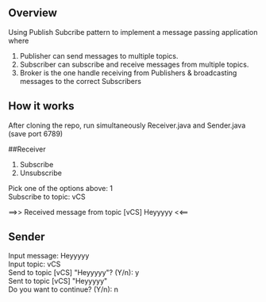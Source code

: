 ## Overview
 
Using Publish Subcribe pattern to implement a message passing application where
1. Publisher can send messages to multiple topics.
2. Subscriber can subscribe and receive messages from multiple topics.
3. Broker is the one handle receiving from Publishers & broadcasting messages to the correct Subscribers


## How it works
After cloning the repo, run simultaneously Receiver.java and Sender.java (save port 6789) 

##Receiver

1. Subscribe 
2. Unsubscribe 

Pick one of the options above: 1 \
Subscribe to topic: vCS 
 
==>> Received message from topic [vCS] Heyyyyy <<==

## Sender

Input message: Heyyyyy \
Input topic: vCS \
Send to topic [vCS] "Heyyyyy"? (Y/n): y \
Sent to topic [vCS] "Heyyyyy" \
Do you want to continue? (Y/n): n 